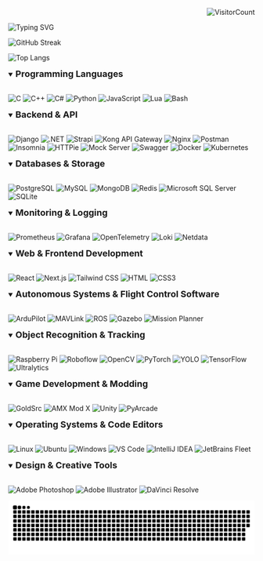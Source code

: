 <div align="right">

![VisitorCount](https://komarev.com/ghpvc/?username=furkanalk&color=3a10ad&style=for-the-badge)
</div>

![Typing SVG](https://readme-typing-svg.demolab.com?font=Honk&pause=1000&color=FFFFFF&background=3a10ad&center=true&vCenter=true&width=600&lines=Hey+There!+I'm+Furkan;I'm+wherever+software+exists;Currently+working+on+autonomous+systems)

![GitHub Streak](https://github-readme-streak-stats-eight.vercel.app?user=furkanalk&theme=shades-of-purple&short_numbers=true&date_format=M%20j%5B%2C%20Y%5D&exclude_days=Sat&card_width=600)

![Top Langs](https://github-readme-stats.vercel.app/api/top-langs/?username=furkanalk&layout=compact&theme=shades-of-purple&card_width=600)  

<details open>
 <summary><strong style = "font-size:18px">Programming Languages</strong></summary>
<br>

![C](https://img.shields.io/badge/C-A8B9CC?logo=c&logoColor=white&style=for-the-badge)
![C++](https://img.shields.io/badge/C++-00599C?logo=cplusplus&logoColor=white&style=for-the-badge)
![C#](https://img.shields.io/badge/C%23-239120?logo=csharp&logoColor=white&style=for-the-badge)
![Python](https://img.shields.io/badge/Python-3776AB?logo=python&logoColor=white&style=for-the-badge)
![JavaScript](https://img.shields.io/badge/JavaScript-F7DF1E?logo=javascript&logoColor=black&style=for-the-badge)
![Lua](https://img.shields.io/badge/Lua-2C2D72?logo=lua&logoColor=white&style=for-the-badge)
![Bash](https://img.shields.io/badge/Bash-4EAA25?logo=gnubash&logoColor=white&style=for-the-badge)
</details>

<details open>
 <summary><strong style = "font-size:18px">Backend & API</strong></summary>
<br>

![Django](https://img.shields.io/badge/Django-092E20?logo=django&logoColor=white&style=for-the-badge)
![.NET](https://img.shields.io/badge/.NET-512BD4?logo=dotnet&logoColor=white&style=for-the-badge)
![Strapi](https://img.shields.io/badge/Strapi-2E7EEA?logo=strapi&logoColor=white&style=for-the-badge)
![Kong API Gateway](https://img.shields.io/badge/Kong-00A4CC?logo=kong&logoColor=white&style=for-the-badge)
![Nginx](https://img.shields.io/badge/Nginx-009639?logo=nginx&logoColor=white&style=for-the-badge)
![Postman](https://img.shields.io/badge/Postman-FF6C37?logo=postman&logoColor=white&style=for-the-badge)
![Insomnia](https://img.shields.io/badge/Insomnia-4000BF?logo=insomnia&logoColor=white&style=for-the-badge)
![HTTPie](https://img.shields.io/badge/HTTPie-49B2E8?logo=httpie&logoColor=white&style=for-the-badge)
![Mock Server](https://img.shields.io/badge/Mock%20Server-FF6C37?logo=mockserver&logoColor=white&style=for-the-badge)
![Swagger](https://img.shields.io/badge/Swagger-85EA2D?logo=swagger&logoColor=white&style=for-the-badge)
![Docker](https://img.shields.io/badge/Docker-2496ED?logo=docker&logoColor=white&style=for-the-badge)
![Kubernetes](https://img.shields.io/badge/Kubernetes-326CE5?logo=kubernetes&logoColor=white&style=for-the-badge)
</details>

<details open>
 <summary><strong style = "font-size:18px">Databases & Storage</strong></summary>
<br>

![PostgreSQL](https://img.shields.io/badge/PostgreSQL-336791?logo=postgresql&logoColor=white&style=for-the-badge)
![MySQL](https://img.shields.io/badge/MySQL-4479A1?logo=mysql&logoColor=white&style=for-the-badge)
![MongoDB](https://img.shields.io/badge/MongoDB-47A248?logo=mongodb&logoColor=white&style=for-the-badge)
![Redis](https://img.shields.io/badge/Redis-DC382D?logo=redis&logoColor=white&style=for-the-badge)
![Microsoft SQL Server](https://img.shields.io/badge/Microsoft%20SQL%20Server-CC2927?logo=microsoftsqlserver&logoColor=white&style=for-the-badge)
![SQLite](https://img.shields.io/badge/SQLite-003B57?logo=sqlite&logoColor=white&style=for-the-badge)
</details>

<details open>
 <summary><strong style = "font-size:18px">Monitoring & Logging</strong></summary>
<br>

![Prometheus](https://img.shields.io/badge/Prometheus-E6522C?logo=prometheus&logoColor=white&style=for-the-badge)
![Grafana](https://img.shields.io/badge/Grafana-F46800?logo=grafana&logoColor=white&style=for-the-badge)
![OpenTelemetry](https://img.shields.io/badge/OpenTelemetry-9C40F7?logo=opentelemetry&logoColor=white&style=for-the-badge)
![Loki](https://img.shields.io/badge/Loki-0A0F2C?logo=loki&logoColor=white&style=for-the-badge)
![Netdata](https://img.shields.io/badge/Netdata-00C6B4?logo=netdata&logoColor=white&style=for-the-badge)
</details>

<details open>
 <summary><strong style = "font-size:18px">Web & Frontend Development</strong></summary>
<br>

![React](https://img.shields.io/badge/React-61DAFB?logo=react&logoColor=black&style=for-the-badge)
![Next.js](https://img.shields.io/badge/Next.js-000000?logo=nextdotjs&logoColor=white&style=for-the-badge)
![Tailwind CSS](https://img.shields.io/badge/Tailwind_CSS-06B6D4?logo=tailwindcss&logoColor=white&style=for-the-badge)
![HTML](https://img.shields.io/badge/HTML5-E34F26?logo=html5&logoColor=white&style=for-the-badge)
![CSS3](https://img.shields.io/badge/CSS3-1572B6?logo=css3&logoColor=white&style=for-the-badge)
</details>

<details open>
 <summary><strong style = "font-size:18px">Autonomous Systems & Flight Control Software</strong></summary>
<br>

![ArduPilot](https://img.shields.io/badge/ArduPilot-000000?logo=autopilot&logoColor=white&style=for-the-badge)
![MAVLink](https://img.shields.io/badge/MAVLink-00979D?logo=drone&logoColor=white&style=for-the-badge)
![ROS](https://img.shields.io/badge/ROS-22314E?logo=ros&logoColor=white&style=for-the-badge)
![Gazebo](https://img.shields.io/badge/Gazebo-9D76C1?logo=gazebo&logoColor=white&style=for-the-badge)
![Mission Planner](https://img.shields.io/badge/Mission%20Planner-003366?logo=autopilot&logoColor=white&style=for-the-badge)
</details>

<details open>
 <summary><strong style = "font-size:18px">Object Recognition & Tracking</strong></summary>
<br>

![Raspberry Pi](https://img.shields.io/badge/Raspberry%20Pi-A22846?logo=raspberrypi&logoColor=white&style=for-the-badge)
![Roboflow](https://img.shields.io/badge/Roboflow-FF7139?logo=roboflow&logoColor=white&style=for-the-badge)
![OpenCV](https://img.shields.io/badge/OpenCV-5C3EE8?logo=opencv&logoColor=white&style=for-the-badge)
![PyTorch](https://img.shields.io/badge/PyTorch-EE4C2C?logo=pytorch&logoColor=white&style=for-the-badge)
![YOLO](https://img.shields.io/badge/YOLO-00FFFF?logo=yolo&logoColor=black&style=for-the-badge)
![TensorFlow](https://img.shields.io/badge/TensorFlow-FF6F00?logo=tensorflow&logoColor=white&style=for-the-badge)
![Ultralytics](https://img.shields.io/badge/Ultralytics-00A67E?logo=ultralytics&logoColor=white&style=for-the-badge)
</details>

<details open>
 <summary><strong style = "font-size:18px; ">Game Development & Modding</strong></summary>
<br>

![GoldSrc](https://img.shields.io/badge/GoldSrc-FF8C00?logo=valve&logoColor=white&style=for-the-badge)
![AMX Mod X](https://img.shields.io/badge/AMXModX-004080?logo=counter-strike&logoColor=white&style=for-the-badge)
![Unity](https://img.shields.io/badge/Unity-000000?logo=unity&logoColor=white&style=for-the-badge)
![PyArcade](https://img.shields.io/badge/PyArcade-3776AB?logo=python&logoColor=white&style=for-the-badge)
</details>

<details open>
 <summary><strong style = "font-size:18px">Operating Systems & Code Editors</strong></summary>
<br>

![Linux](https://img.shields.io/badge/Linux-FCC624?logo=linux&logoColor=black&style=for-the-badge)
![Ubuntu](https://img.shields.io/badge/Ubuntu-E95420?logo=ubuntu&logoColor=white&style=for-the-badge)
![Windows](https://img.shields.io/badge/Windows-0078D6?logo=windows&logoColor=white&style=for-the-badge)
![VS Code](https://img.shields.io/badge/VSCode-007ACC?logo=visualstudiocode&logoColor=white&style=for-the-badge)
![IntelliJ IDEA](https://img.shields.io/badge/IntelliJ%20IDEA-000000?logo=intellijidea&logoColor=white&style=for-the-badge)
![JetBrains Fleet](https://img.shields.io/badge/JetBrains%20Fleet-000000?logo=jetbrains&logoColor=white&style=for-the-badge)
</details>

<details open>
 <summary><strong style = "font-size:18px">Design & Creative Tools</strong></summary>
<br>

![Adobe Photoshop](https://img.shields.io/badge/Adobe%20Photoshop-31A8FF?logo=adobephotoshop&logoColor=white&style=for-the-badge)
![Adobe Illustrator](https://img.shields.io/badge/Adobe%20Illustrator-FF9A00?logo=adobeillustrator&logoColor=white&style=for-the-badge)
![DaVinci Resolve](https://img.shields.io/badge/DaVinci%20Resolve-FFAB00?logo=davinciresolve&logoColor=white&style=for-the-badge)
</details>

![Snake animation](https://github.com/furkanalk/furkanalk/blob/output/github-snake-dark.svg)